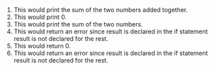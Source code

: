 1. This would print the sum of the two numbers added together.
2. This would print 0.
3. This would print the sum of the two numbers.
4. This would return an error since result is declared in the if statement result is not declared for the rest.
5. This would return 0.
6. This would return an error since result is declared in the if statement result is not declared for the rest.

